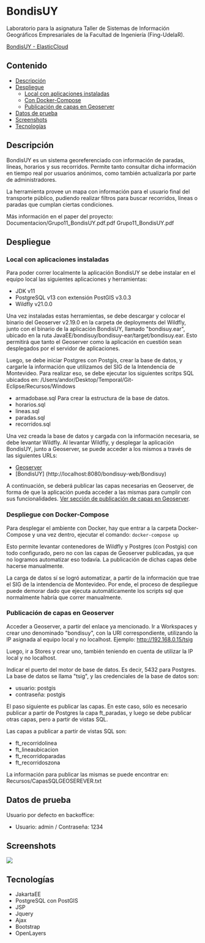 ﻿# BondisUY

Laboratorio para la asignatura Taller de Sistemas de Información Geográficos Empresariales de la Facultad de Ingeniería (Fing-UdelaR).

[BondisUY - ElasticCloud](http://vacunasuy.web.elasticloud.uy)

## Contenido
- [Descripción](#descripción)
- [Despliegue](#despliegue)
	- [Local con aplicaciones instaladas](#local-con-aplicaciones-instaladas)
	- [Con Docker-Compose](#docker-compose)
	- [Publicación de capas en Geoserver](#publicacion-de-capas-en-geoserver)
- [Datos de prueba](#datos-de-prueba)
- [Screenshots](#screenshots)
- [Tecnologías](#tecnologías)

## Descripción

BondisUY es un sistema georeferenciado con información de paradas, líneas, horarios y sus recorridos. Permite tanto consultar dicha información en tiempo real por usuarios anónimos, como también actualizarla por parte de administradores.

La herramienta provee un mapa con información para el usuario final del transporte público, pudiendo realizar filtros para buscar recorridos, líneas o paradas que cumplan ciertas condiciones.

Más información en el paper del proyecto: Documentacion/Grupo11_BondisUY.pdf.pdf
Grupo11_BondisUY.pdf

## Despliegue

### Local con aplicaciones instaladas 

Para poder correr localmente la aplicación BondisUY se debe instalar en el equipo local las siguientes aplicaciones y herramientas: 
- JDK v11 
- PostgreSQL v13 con extensión PostGIS v3.0.3 
- Wildfly v21.0.0

Una vez instaladas estas herramientas, se debe descargar y colocar el binario del Geoserver v2.19.0 en la carpeta de deployments del Wildfly, junto con el binario de la aplicación BondisUY, llamado "bondisuy.ear", ubicado en la ruta JavaEE/bondisuy/bondisuy-ear/target/bondisuy.ear. Esto permitirá que tanto el Geoserver como la aplicación en cuestión sean desplegados por el servidor de aplicaciones. 

Luego, se debe iniciar Postgres con Postgis, crear la base de datos, y cargarle la información que utilizamos del SIG de la Intendencia de Montevideo. Para realizar eso, se debe ejecutar los siguientes scritps SQL ubicados en: /Users/andor/Desktop/Temporal/Git-Eclipse/Recursos/Windows 

- armadobase.sql Para crear la estructura de la base de datos. 
- horarios.sql 
- lineas.sql 
- paradas.sql 
- recorridos.sql

Una vez creada la base de datos y cargada con la información necesaria, se debe levantar Wildfly. Al levantar Wildfly, y desplegar la aplicación BondisUY, junto a Geoserver, se puede acceder a los mismos a través de las siguientes URLs: 

- [Geoserver](http://localhost:8080/geoserver/index.html) 
- [BondisUY] (http://localhost:8080/bondisuy-web/Bondisuy) 

A continuación, se deberá publicar las capas necesarias en Geoserver, de forma de que la aplicación pueda acceder a las mismas para cumplir con sus funcionalidades. [Ver sección de publicación de capas en Geoserver](#publicacion-de-capas-en-geoserver). 

 
### Despliegue con Docker-Compose

Para desplegar el ambiente con Docker, hay que entrar a la carpeta Docker-Compose y una vez dentro, ejecutar el comando: 
`docker-compose up`

Esto permite levantar contenedores de Wildfly y Postgres (con Postgis) con todo configurado, pero no con las capas de Geoserver publicadas, ya que no logramos automatizar eso todavía. La publicación de dichas capas debe hacerse manualmente.

La carga de datos sí se logró automatizar, a partir de la información que trae el SIG de la intendencia de Montevideo. Por ende, el proceso de despliegue puede demorar dado que ejecuta automáticamente los scripts sql que normalmente habría que correr manualmente.

### Publicación de capas en Geoserver

Acceder a Geoserver, a partir del enlace ya mencionado. Ir a Workspaces y crear uno denominado "bondisuy", con la URI correspondiente, utilizando la IP asignada al equipo local y no localhost. Ejemplo: http://192.168.0.15/tsig 

Luego, ir a Stores y crear uno, también teniendo en cuenta de utilizar la IP local y no localhost.

Indicar el puerto del motor de base de datos. Es decir, 5432 para Postgres. La base de datos se llama "tsig", y las credenciales de la base de datos son: 
- usuario: postgis 
- contraseña: postgis

El paso siguiente es publicar las capas. En este caso, sólo es necesario publicar a partir de Postgres la capa ft_paradas, y luego se debe publicar otras capas, pero a partir de vistas SQL. 

Las capas a publicar a partir de vistas SQL son: 

- ft_recorridolinea 
- ft_lineaubicacion 
- ft_recorridoparadas 
- ft_recorridoszona

La información para publicar las mismas se puede encontrar en: Recursos/CapasSQLGEOSEREVER.txt

## Datos de prueba
Usuario por defecto en backoffice:

- Usuario: admin / Contraseña: 1234

## Screenshots

![](./Documentacion/screenshots-del-sistema/screenshot.png)

## Tecnologías

- JakartaEE
- PostgreSQL con PostGIS
- JSP
- Jquery
- Ajax
- Bootstrap
- OpenLayers
